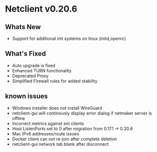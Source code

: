 # Netclient v0.20.6

## Whats New
- Support for additional init systems on linux (initd,openrc)
## What's Fixed

- Auto upgrade is fixed
- Enhanced TURN functionality
- Deprecated Proxy
- Simplified Firewall rules for added stability
     
## known issues
- Windows installer does not install WireGuard
- netclient-gui will continously display error dialog if netmaker server is offline
- Incorrect metrics against ext clients
- Host ListenPorts set to 0 after migration from 0.17.1 -> 0.20.6
- Mac IPv6 addresses/route issues
- Docker client can not re-join after complete deletion
- netclient-gui network tab blank after disconnect
